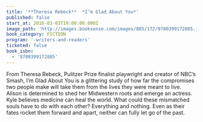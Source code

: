 ```yaml
---
title: '**Theresa Rebeck**  *I’m Glad About You*'
published: false
start_at: 2016-03-03T19:00:00.000Z
image_path: 'http://images.booksense.com/images/885/172/9780399172885.jpg'
book_category: FICTION
program: '-writers-and-readers'
ticketed: false
book_isbn:
  - '9780399172885'
---
```


From Theresa Rebeck, Pulitzer Prize finalist playwright and creator of NBC’s Smash, I’m Glad About You is a glittering study of how far the compromises two people make will take them from the lives they were meant to live. Alison is determined to shed her Midwestern roots and emerge an actress. Kyle believes medicine can heal the world. What could these mismatched souls have to do with each other? Everything and nothing. Even as their fates rocket them forward and apart, neither can fully let go of the past.